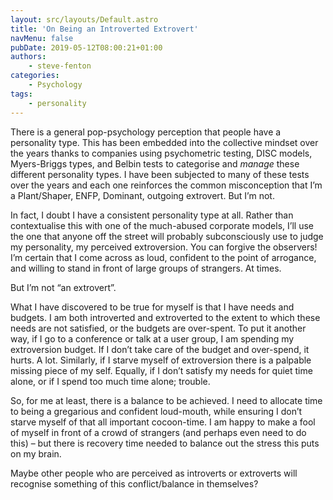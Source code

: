 ```yaml
---
layout: src/layouts/Default.astro
title: 'On Being an Introverted Extrovert'
navMenu: false
pubDate: 2019-05-12T08:00:21+01:00
authors:
    - steve-fenton
categories:
    - Psychology
tags:
    - personality
---
```


There is a general pop-psychology perception that people have a personality type. This has been embedded into the collective mindset over the years thanks to companies using psychometric testing, DISC models, Myers-Briggs types, and Belbin tests to categorise and *manage* these different personality types. I have been subjected to many of these tests over the years and each one reinforces the common misconception that I’m a Plant/Shaper, ENFP, Dominant, outgoing extrovert. But I’m not.

In fact, I doubt I have a consistent personality type at all. Rather than contextualise this with one of the much-abused corporate models, I’ll use the one that anyone off the street will probably subconsciously use to judge my personality, my perceived extroversion. You can forgive the observers! I’m certain that I come across as loud, confident to the point of arrogance, and willing to stand in front of large groups of strangers. At times.

But I’m not “an extrovert”.

What I have discovered to be true for myself is that I have needs and budgets. I am both introverted and extroverted to the extent to which these needs are not satisfied, or the budgets are over-spent. To put it another way, if I go to a conference or talk at a user group, I am spending my extroversion budget. If I don’t take care of the budget and over-spend, it hurts. A lot. Similarly, if I starve myself of extroversion there is a palpable missing piece of my self. Equally, if I don’t satisfy my needs for quiet time alone, or if I spend too much time alone; trouble.

So, for me at least, there is a balance to be achieved. I need to allocate time to being a gregarious and confident loud-mouth, while ensuring I don’t starve myself of that all important cocoon-time. I am happy to make a fool of myself in front of a crowd of strangers (and perhaps even need to do this) – but there is recovery time needed to balance out the stress this puts on my brain.

Maybe other people who are perceived as introverts or extroverts will recognise something of this conflict/balance in themselves?